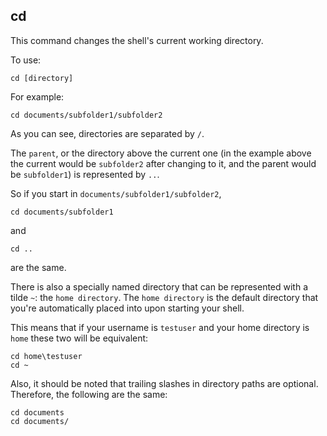 ## cd
This command changes the shell's current working directory.

To use:
    
    cd [directory]
    

For example:

    cd documents/subfolder1/subfolder2
    
As you can see, directories are separated by `/`.

The `parent`, or the directory above the current one (in the example above the current would be `subfolder2` after changing to it, and the parent would be `subfolder1`) is represented by `..`.

So if you start in `documents/subfolder1/subfolder2`,

    cd documents/subfolder1

and 

    cd ..
    
are the same.

There is also a specially named directory that can be represented with a tilde `~`: the `home directory`. The `home directory` is the default directory that you're automatically placed into upon starting your shell. 

This means that if your username is `testuser` and your home directory is `home` these two will be equivalent:

    cd home\testuser
    cd ~
    
Also, it should be noted that trailing slashes in directory paths are optional. Therefore, the following are the same:

    cd documents
    cd documents/
    

    
    
